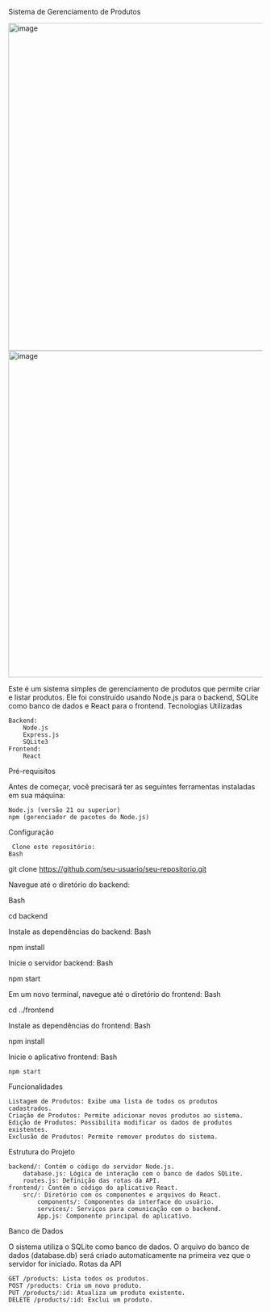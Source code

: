 Sistema de Gerenciamento de Produtos

<img width="1363" height="649" alt="image" src="https://github.com/user-attachments/assets/37691b66-a7f3-4643-b3f5-8bee06fffdc5" />

<img width="1359" height="647" alt="image" src="https://github.com/user-attachments/assets/97c9db57-89b1-407f-b151-363da6152cb4" />



Este é um sistema simples de gerenciamento de produtos que permite criar e listar produtos. Ele foi construído usando Node.js para o backend, SQLite como banco de dados e React para o frontend.
Tecnologias Utilizadas

    Backend:
        Node.js
        Express.js
        SQLite3
    Frontend:
        React

Pré-requisitos

Antes de começar, você precisará ter as seguintes ferramentas instaladas em sua máquina:

    Node.js (versão 21 ou superior)
    npm (gerenciador de pacotes do Node.js)

Configuração

     Clone este repositório:
    Bash

git clone https://github.com/seu-usuario/seu-repositorio.git

Navegue até o diretório do backend:  

Bash

cd backend

Instale as dependências do backend:
Bash

npm install

Inicie o servidor backend:
Bash

npm start

Em um novo terminal, navegue até o diretório do frontend:
Bash

cd ../frontend

Instale as dependências do frontend:
Bash

npm install

Inicie o aplicativo frontend:
Bash

    npm start

Funcionalidades

    Listagem de Produtos: Exibe uma lista de todos os produtos cadastrados.
    Criação de Produtos: Permite adicionar novos produtos ao sistema.
    Edição de Produtos: Possibilita modificar os dados de produtos existentes.
    Exclusão de Produtos: Permite remover produtos do sistema.

Estrutura do Projeto

    backend/: Contém o código do servidor Node.js.
        database.js: Lógica de interação com o banco de dados SQLite.
        routes.js: Definição das rotas da API.
    frontend/: Contém o código do aplicativo React.
        src/: Diretório com os componentes e arquivos do React.
            components/: Componentes da interface do usuário.
            services/: Serviços para comunicação com o backend.
            App.js: Componente principal do aplicativo.

Banco de Dados

O sistema utiliza o SQLite como banco de dados. O arquivo do banco de dados (database.db) será criado automaticamente na primeira vez que o servidor for iniciado.
Rotas da API

    GET /products: Lista todos os produtos.
    POST /products: Cria um novo produto.
    PUT /products/:id: Atualiza um produto existente.
    DELETE /products/:id: Exclui um produto.
